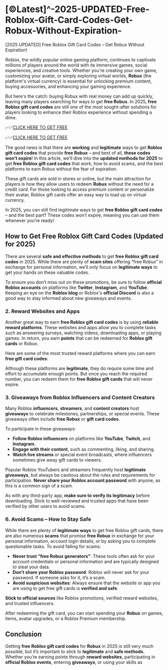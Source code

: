 # [©Latest]^-2025-UPDATED-Free-Roblox-Gift-Card-Codes-Get-Robux-Without-Expiration-

 [2025 UPDATED] Free Roblox Gift Card Codes – Get Robux Without Expiration!

Roblox, the wildly popular online gaming platform, continues to captivate millions of players around the world with its immersive games, social experiences, and creative tools. Whether you're creating your own game, customizing your avatar, or simply exploring virtual worlds, **Robux** (the platform's virtual currency) is essential for unlocking premium content, buying accessories, and enhancing your gaming experience.

But here's the catch: buying Robux with real money can add up quickly, leaving many players searching for ways to get **free Robux**. In 2025, **free Roblox gift card codes** are still one of the most sought-after solutions for players looking to enhance their Roblox experience without spending a dime.

✅✅[CLICK HERE TO GET FREE](https://tinyurl.com/f5a9kmyc)

✅✅[CLICK HERE TO GET FREE](https://tinyurl.com/f5a9kmyc)

The good news is that there are **working** and **legitimate** ways to get **Roblox gift card codes** that provide **free Robux** – and best of all, **these codes won’t expire**! In this article, we’ll dive into the **updated methods for 2025** to get **free Roblox gift card codes** that work, how to avoid scams, and the best platforms to earn Robux without the fear of expiration.

These gift cards are sold in stores or online, but the main attraction for players is how they allow users to redeem **Robux** without the need for a credit card. For those looking to access premium content or personalize their avatar, Roblox gift cards offer an easy way to load up on virtual currency.

In 2025, you can still find legitimate ways to get **free Roblox gift card codes** – and the best part? These codes won’t expire, meaning you can use them whenever you’re ready!

## How to Get Free Roblox Gift Card Codes (Updated for 2025)

There are several **safe and effective methods** to get **free Roblox gift card codes** in 2025. While there are plenty of **scam sites** offering “free Robux” in exchange for personal information, we’ll only focus on **legitimate ways** to get your hands on these valuable codes.

To ensure you don’t miss out on these promotions, be sure to follow **official Roblox accounts** on platforms like **Twitter**, **Instagram**, and **YouTube**. Keeping an eye on the **Roblox blog** or Roblox's **official Discord** is also a good way to stay informed about new giveaways and events.

### 2. **Reward Websites and Apps**

Another great way to earn **free Roblox gift card codes** is by using **reliable reward platforms**. These websites and apps allow you to complete tasks such as answering surveys, watching videos, downloading apps, or playing games. In return, you earn **points** that can be redeemed for **Roblox gift cards** or Robux.

Here are some of the most trusted reward platforms where you can earn **free gift card codes**:

Although these platforms are **legitimate**, they do require some time and effort to accumulate enough points. But once you reach the required number, you can redeem them for **free Roblox gift cards** that will never expire.

### 3. **Giveaways from Roblox Influencers and Content Creators**

Many Roblox **influencers**, **streamers**, and **content creators** host **giveaways** to celebrate milestones, partnerships, or special events. These giveaways often include **free Robux** or **gift card codes**.

To participate in these giveaways:
- **Follow Roblox influencers** on platforms like **YouTube**, **Twitch**, and **Instagram**.
- **Engage with their content**, such as commenting, liking, and sharing.
- **Watch live streams** or special event broadcasts, where influencers sometimes give away gift cards to viewers.
  
Popular Roblox YouTubers and streamers frequently host **legitimate giveaways**, but always be cautious about the rules and requirements for participation. **Never share your Roblox account password** with anyone, as this is a common sign of a scam.

As with any third-party app, **make sure to verify its legitimacy** before downloading. Stick to well-reviewed and trusted apps that have been verified by other users to avoid scams.

### 6. **Avoid Scams – How to Stay Safe**

While there are plenty of **legitimate ways** to get free Roblox gift cards, there are also numerous **scams** that promise **free Robux** in exchange for your personal information, account login details, or by asking you to complete questionable tasks. To avoid falling for scams:
- **Never trust “free Robux generators”**: These tools often ask for your account credentials or personal information and are typically designed to steal your data.
- **Don’t share your Roblox password**: Roblox will never ask for your password. If someone asks for it, it’s a scam.
- **Avoid suspicious websites**: Always ensure that the website or app you are using to get free gift cards is **verified and safe**.

**Stick to official sources** like Roblox promotions, verified reward websites, and trusted influencers.

After redeeming the gift card, you can start spending your **Robux** on games, items, avatar upgrades, or a Roblox Premium membership.

## Conclusion

Getting **free Roblox gift card codes** for **Robux** in 2025 is still very much possible, but it’s important to stick to **legitimate** and **safe methods**. Whether you’re earning points through **reward websites**, participating in **official Roblox events**, entering **giveaways**, or using your skills as
